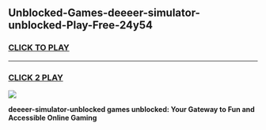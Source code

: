 
## Unblocked-Games-deeeer-simulator-unblocked-Play-Free-24y54
<h3>
<a href="https://premium76.site?title=deeeer-simulator-unblocked&ref=23A">CLICK TO PLAY</a></h3>
<hr>

<h3>
<a href="https://premium76.site?title=deeeer-simulator-unblocked&ref=23A">CLICK 2 PLAY</a>
  
</h3>

<a href="https://premium76.site?title=deeeer-simulator-unblocked&ref=23A"><img src="https://clearcache.store/games.png"></a>


**deeeer-simulator-unblocked games unblocked: Your Gateway to Fun and Accessible Online Gaming**
